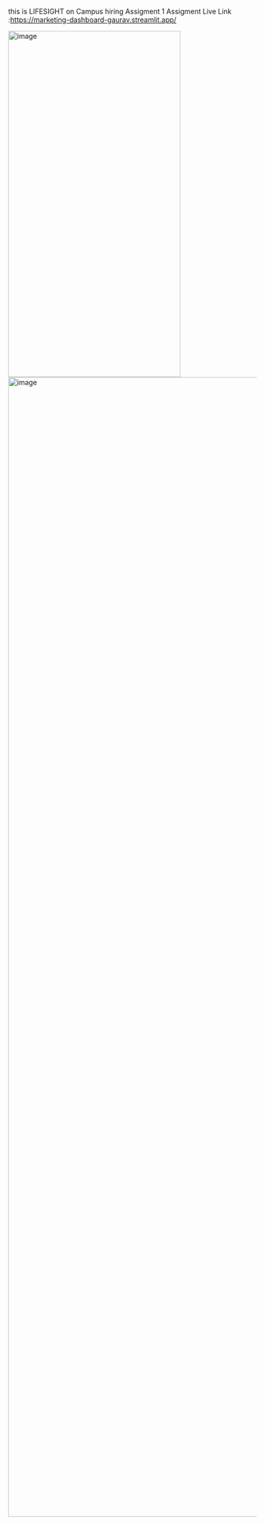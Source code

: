 this is LIFESIGHT on Campus hiring Assigment 1 
Assigment Live Link :https://marketing-dashboard-gaurav.streamlit.app/

<img width="349" height="702" alt="image" src="https://github.com/user-attachments/assets/5c58a794-21c5-4127-bcf2-19c1e0fa356a" />


<img width="1920" height="2310" alt="image" src="https://github.com/user-attachments/assets/e07c10d7-c541-46e4-84ee-9f56ebdf23f5" />

